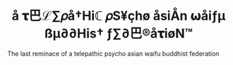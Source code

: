 # <center>å 𝛕巴ℒ∑𝜌å†Hiℂ 𝜌S¥çhø åsiÅn 𝞈åiƒµ ßµ∂∂His† ƒ∑∂巴®å𝛕iøN™</center>
The last reminace of a telepathic psycho asian waifu buddhist federation
